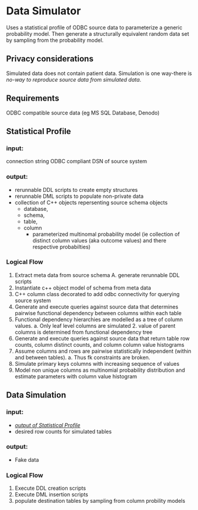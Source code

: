 # Data Simulator
Uses a statistical profile of ODBC source data to parameterize a generic probability model. Then generate a structurally equivalent random data set by sampling from the probability model.

## Privacy considerations
Simulated data does not contain patient data. 
Simulation is one way-there is *no-way to reproduce source data from simulated data*. 

## Requirements
ODBC compatible source data (eg MS SQL Database, Denodo)

## Statistical Profile

### input: 
connection string ODBC compliant DSN of source system

### output:
- rerunnable DDL scripts to create empty structures
- rerunnable DML scripts to populate non-private data
- collection of C++ objects repersenting source schema objects
  - database, 
  - schema, 
  - table, 
  - column 
    - parameterized multinomal probability model (ie collection of distinct column values (aka outcome values) and there respective probabilties)

### Logical Flow
1. Extract meta data from source schema
   A. generate rerunnable DDL scripts
1. Instantiate c++ object model of schema from meta data
1. C++ column class decorated to add odbc connectivity for querying source system
1. Generate and execute queries against source data that determines pairwise functional dependency between columns within each table
1. Functional dependency hierarchies are modelled as a tree of column values. 
   a. Only leaf level columns are simulated 
   2. value of parent columns is determined from functional dependency tree
1. Generate and execute queries against source data that return table row counts, column distinct counts, and column column value histograms
1. Assume columns and rows are pairwise statistically independent (within and between tables). 
   a. Thus fk constraints are broken. 
1. Simulate primary keys columns with increasing sequence of values
1. Model non unique columns as multinomial probability distribution and estimate parameters with column value histogram

## Data Simulation
### input: 
- *[output of Statistical Profile](##Statistical-Profile)*
- desired row counts for simulated tables

### output:
- Fake data

### Logical Flow
1. Execute DDL creation scripts
1. Execute DML insertion scripts
1. populate destination tables by sampling from column probility models
